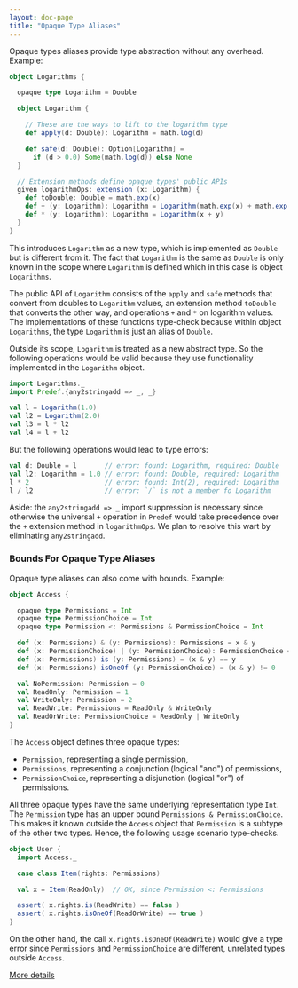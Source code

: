 ```yaml
---
layout: doc-page
title: "Opaque Type Aliases"
---
```


Opaque types aliases provide type abstraction without any overhead. Example:

```scala
object Logarithms {

  opaque type Logarithm = Double

  object Logarithm {

    // These are the ways to lift to the logarithm type
    def apply(d: Double): Logarithm = math.log(d)

    def safe(d: Double): Option[Logarithm] =
      if (d > 0.0) Some(math.log(d)) else None
  }

  // Extension methods define opaque types' public APIs
  given logarithmOps: extension (x: Logarithm) {
    def toDouble: Double = math.exp(x)
    def + (y: Logarithm): Logarithm = Logarithm(math.exp(x) + math.exp(y))
    def * (y: Logarithm): Logarithm = Logarithm(x + y)
  }
}
```

This introduces `Logarithm` as a new type, which is implemented as `Double` but is different from it. The fact that `Logarithm` is the same as `Double` is only known in the scope where
`Logarithm` is defined which in this case is object `Logarithms`.

The public API of `Logarithm` consists of the `apply` and `safe` methods that convert from doubles to `Logarithm` values, an extension method `toDouble` that converts the other way,
and operations `+` and `*` on logarithm values. The implementations of these functions
type-check because within object `Logarithms`, the type `Logarithm` is just an alias of `Double`.

Outside its scope, `Logarithm` is treated as a new abstract type. So the
following operations would be valid because they use functionality implemented in the `Logarithm` object.

```scala
import Logarithms._
import Predef.{any2stringadd => _, _}

val l = Logarithm(1.0)
val l2 = Logarithm(2.0)
val l3 = l * l2
val l4 = l + l2
```

But the following operations would lead to type errors:

```scala
val d: Double = l       // error: found: Logarithm, required: Double
val l2: Logarithm = 1.0 // error: found: Double, required: Logarithm
l * 2                   // error: found: Int(2), required: Logarithm
l / l2                  // error: `/` is not a member fo Logarithm
```

Aside: the `any2stringadd => _` import suppression is necessary since otherwise the universal `+` operation in `Predef` would take precedence over the `+` extension method in `logarithmOps`. We plan to resolve this wart by eliminating `any2stringadd`.

### Bounds For Opaque Type Aliases

Opaque type aliases can also come with bounds. Example:
```scala
object Access {

  opaque type Permissions = Int
  opaque type PermissionChoice = Int
  opaque type Permission <: Permissions & PermissionChoice = Int

  def (x: Permissions) & (y: Permissions): Permissions = x & y
  def (x: PermissionChoice) | (y: PermissionChoice): PermissionChoice = x | y
  def (x: Permissions) is (y: Permissions) = (x & y) == y
  def (x: Permissions) isOneOf (y: PermissionChoice) = (x & y) != 0

  val NoPermission: Permission = 0
  val ReadOnly: Permission = 1
  val WriteOnly: Permission = 2
  val ReadWrite: Permissions = ReadOnly & WriteOnly
  val ReadOrWrite: PermissionChoice = ReadOnly | WriteOnly
}
```
The `Access` object defines three opaque types:

 - `Permission`, representing a single permission,
 - `Permissions`, representing a conjunction (logical "and") of permissions,
 - `PermissionChoice`, representing a disjunction (logical "or") of permissions.

All three opaque types have the same underlying representation type `Int`. The
`Permission` type has an upper bound `Permissions & PermissionChoice`. This makes
it known outside the `Access` object that `Permission` is a subtype of the other
two types.  Hence, the following usage scenario type-checks.
```scala
object User {
  import Access._

  case class Item(rights: Permissions)

  val x = Item(ReadOnly)  // OK, since Permission <: Permissions

  assert( x.rights.is(ReadWrite) == false )
  assert( x.rights.isOneOf(ReadOrWrite) == true )
}
```
On the other hand, the call `x.rights.isOneOf(ReadWrite)` would give a type error
since `Permissions` and `PermissionChoice` are different, unrelated types outside `Access`.

[More details](opaques-details.md)
